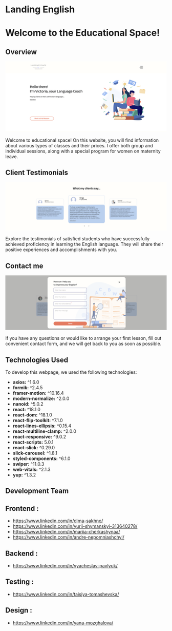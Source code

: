 # Landing English

# Welcome to the Educational Space!

## Overview

![Overview](./src/images/readme_img/overview.png)

Welcome to educational space! On this website, you will find information about
various types of classes and their prices. I offer both group and individual
sessions, along with a special program for women on maternity leave.

## Client Testimonials

![Client Testimonials](./src/images/readme_img/testimonials.png)

Explore the testimonials of satisfied students who have successfully achieved
proficiency in learning the English language. They will share their positive
experiences and accomplishments with you.

## Contact me

![Contact](./src/images/readme_img/form.png)

If you have any questions or would like to arrange your first lesson, fill out
convenient contact form, and we will get back to you as soon as possible.

## Technologies Used

To develop this webpage, we used the following technologies:

- **axios:** ^1.6.0
- **formik:** ^2.4.5
- **framer-motion:** ^10.16.4
- **modern-normalize:** ^2.0.0
- **nanoid:** ^5.0.2
- **react:** ^18.1.0
- **react-dom:** ^18.1.0
- **react-flip-toolkit:** ^7.1.0
- **react-lines-ellipsis:** ^0.15.4
- **react-multiline-clamp:** ^2.0.0
- **react-responsive:** ^9.0.2
- **react-scripts:** 5.0.1
- **react-slick:** ^0.29.0
- **slick-carousel:** ^1.8.1
- **styled-components:** ^6.1.0
- **swiper:** ^11.0.3
- **web-vitals:** ^2.1.3
- **yup:** ^1.3.2

## Development Team

## Frontend :

- https://www.linkedin.com/in/dima-sakhno/
- https://www.linkedin.com/in/yurii-shymanskyi-313640278/
- https://www.linkedin.com/in/mariia-cherkashynaa/
- https://www.linkedin.com/in/andre-nepomniashchyi/

## Backend :

- https://www.linkedin.com/in/vyacheslav-pavlyuk/

## Testing :

- https://www.linkedin.com/in/taisiya-tomashevska/

## Design :

- https://www.linkedin.com/in/yana-mozghalova/
